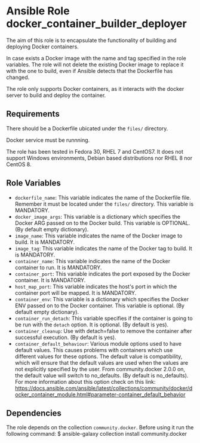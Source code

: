 Ansible Role docker_container_builder_deployer
=========
The aim of this role is to encapsulate the functionality of building and deploying Docker containers. 

In case exists a Docker image with the name and tag specified in the role variables. The role will not delete the existing Docker image to replace it with the one to build, even if Ansible detects that the Dockerfile has changed.

The role only supports Docker containers, as it interacts with the docker server to build and deploy the container.

Requirements
------------
There should be a Dockerfile ubicated under the `files/` directory.

Docker service must be runnning. 

The role has been tested in Fedora 30, RHEL 7 and CentOS7. It does not support Windows environments, Debian based distributions nor RHEL 8 nor CentOS 8.

Role Variables
--------------
- `dockerfile_name`: This variable indicates the name of the Dockerfile file. Remember it must be located under the `files/` directory. This variable is MANDATORY.
- `docker_image_args`: This variable is a dictionary which specifies the Docker ARG passed on to the Docker build. This variable is OPTIONAL. (By default empty dictionary).
- `image_name`: This variable indicates the name of the Docker image to build. It is MANDATORY.
- `image_tag`: This variable indicates the name of the Docker tag to build. It is MANDATORY.
- `container_name`: This variable indicates the name of the Docker container to run. It is MANDATORY.
- `container_port`: This variable indicates the port exposed by the Docker container. It is MANDATORY.
- `host_map_port`: This variable indicates the host's port in which the container port will be mapped. It is MANDATORY.
- `container_env`: This variable is a dictionary which specifies the Docker ENV passed on to the Docker container. This variable is optional. (By default empty dictionary).
- `container_run_detach`: This variable specifies if the container is going to be run with the `detach` option. It is optional. (By default is yes).
- `container_cleanup`: Use with detach=false to remove the container after successful execution. (By default is yes).
- `container_default_behaviour`:  Various module options used to have default values. This causes problems with containers which use different values for these options.
The default value is compatibility, which will ensure that the default values are used when the values are not explicitly specified by the user.
From community.docker 2.0.0 on, the default value will switch to no_defaults.
(By default is no_defaults).
For more information about this option check on this link: https://docs.ansible.com/ansible/latest/collections/community/docker/docker_container_module.html#parameter-container_default_behavior

Dependencies
------------

The role depends on the collection `community.docker`. Before using it run the following command:
    $ ansible-galaxy collection install community.docker
